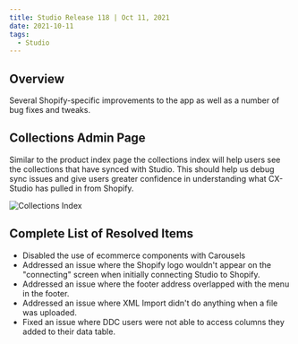 ```yaml
---
title: Studio Release 118 | Oct 11, 2021
date: 2021-10-11
tags:
  - Studio
---
```


## Overview

Several Shopify-specific improvements to the app as well as a number of bug fixes and tweaks.

## Collections Admin Page

Similar to the product index page the collections index will help users see the collections that have synced with
Studio. This should help us debug sync issues and give users greater confidence in understanding what CX-Studio has
pulled in from Shopify.

![Collections Index](/assets/studio/Collections.png)

## Complete List of Resolved Items

* Disabled the use of ecommerce components with Carousels
* Addressed an issue where the Shopify logo wouldn't appear on the "connecting" screen when initially connecting
  Studio
  to Shopify.
* Addressed an issue where the footer address overlapped with the menu in the footer.
* Addressed an issue where XML Import didn't do anything when a file was uploaded.
* Fixed an issue where DDC users were not able to access columns they added to their data table.
